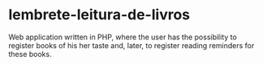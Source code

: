 # lembrete-leitura-de-livros
Web application written in PHP, where the user has the possibility to register books of his her taste and, later, to register reading reminders for these books.
